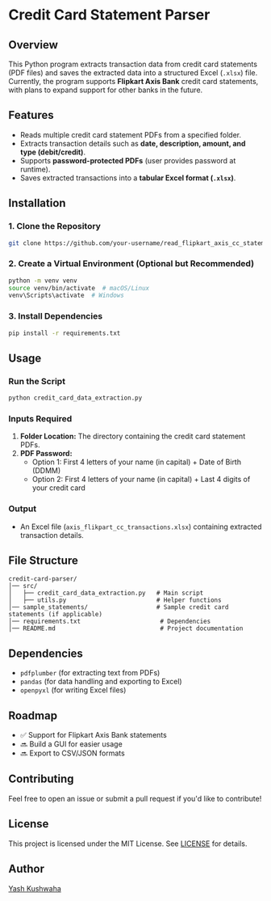 # Credit Card Statement Parser

## Overview
This Python program extracts transaction data from credit card statements (PDF files) and saves the extracted data into a structured Excel (`.xlsx`) file. Currently, the program supports **Flipkart Axis Bank** credit card statements, with plans to expand support for other banks in the future.

## Features
- Reads multiple credit card statement PDFs from a specified folder.
- Extracts transaction details such as **date, description, amount, and type (debit/credit)**.
- Supports **password-protected PDFs** (user provides password at runtime).
- Saves extracted transactions into a **tabular Excel format (`.xlsx`)**.

## Installation
### **1. Clone the Repository**
```bash
git clone https://github.com/your-username/read_flipkart_axis_cc_statements.git

```

### **2. Create a Virtual Environment (Optional but Recommended)**
```bash
python -m venv venv
source venv/bin/activate  # macOS/Linux
venv\Scripts\activate  # Windows
```

### **3. Install Dependencies**
```bash
pip install -r requirements.txt
```

## Usage
### **Run the Script**
```bash
python credit_card_data_extraction.py
```

### **Inputs Required**
1. **Folder Location:** The directory containing the credit card statement PDFs.
2. **PDF Password:**
   - Option 1: First 4 letters of your name (in capital) + Date of Birth (DDMM)
   - Option 2: First 4 letters of your name (in capital) + Last 4 digits of your credit card

### **Output**
- An Excel file (`axis_flikpart_cc_transactions.xlsx`) containing extracted transaction details.

## File Structure
```
credit-card-parser/
│── src/
│   ├── credit_card_data_extraction.py   # Main script
│   ├── utils.py                         # Helper functions
│── sample_statements/                   # Sample credit card statements (if applicable)
│── requirements.txt                      # Dependencies
│── README.md                             # Project documentation
```


## Dependencies
- `pdfplumber` (for extracting text from PDFs)
- `pandas` (for data handling and exporting to Excel)
- `openpyxl` (for writing Excel files)

## Roadmap
- ✅ Support for Flipkart Axis Bank statements
- 🔜 Build a GUI for easier usage
- 🔜 Export to CSV/JSON formats

## Contributing
Feel free to open an issue or submit a pull request if you'd like to contribute!

## License
This project is licensed under the MIT License. See [LICENSE](LICENSE) for details.

## Author
[Yash Kushwaha](https://github.com/YashKushwaha)

